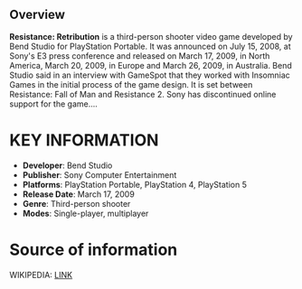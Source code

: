 ## Overview

**Resistance: Retribution** is a third-person shooter video game developed by Bend Studio for PlayStation Portable. It was announced on July 15, 2008, at Sony's E3 press conference and released on March 17, 2009, in North America, March 20, 2009, in Europe and March 26, 2009, in Australia. Bend Studio said in an interview with GameSpot that they worked with Insomniac Games in the initial process of the game design. It is set between Resistance: Fall of Man and Resistance 2. Sony has discontinued online support for the game....
# KEY INFORMATION

- **Developer**: Bend Studio
- **Publisher**: Sony Computer Entertainment
- **Platforms**: PlayStation Portable, PlayStation 4, PlayStation 5
- **Release Date**: March 17, 2009
- **Genre**: Third-person shooter
- **Modes**: Single-player, multiplayer
# Source of information
 WIKIPEDIA: [LINK](https://en.wikipedia.org/wiki/Resistance:_Retribution)
